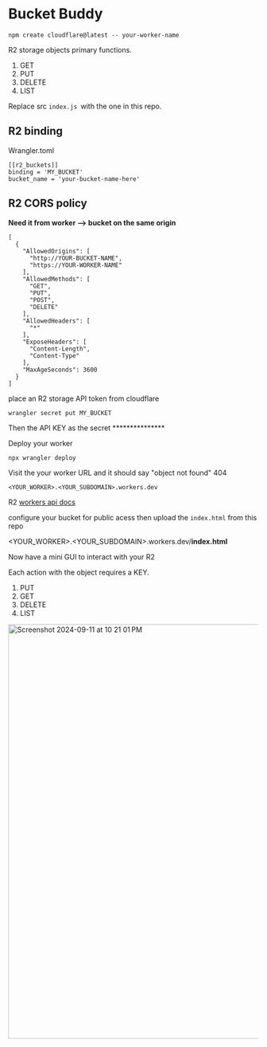 # Bucket Buddy

```
npm create cloudflare@latest -- your-worker-name
```

R2 storage objects primary functions.

1. GET
2. PUT
3. DELETE
4. LIST

Replace src `index.js `with the one in this repo. 

## R2 binding

 Wrangler.toml
```
[[r2_buckets]]
binding = 'MY_BUCKET'
bucket_name = 'your-bucket-name-here'
```

## R2 CORS policy

**Need it from worker --> bucket on the same origin**

```
[
  {
    "AllowedOrigins": [
      "http://YOUR-BUCKET-NAME",
      "https://YOUR-WORKER-NAME"
    ],
    "AllowedMethods": [
      "GET",
      "PUT",
      "POST",
      "DELETE"
    ],
    "AllowedHeaders": [
      "*"
    ],
    "ExposeHeaders": [
      "Content-Length",
      "Content-Type"
    ],
    "MaxAgeSeconds": 3600
  }
]
```
place an R2 storage API token from cloudflare

```
wrangler secret put MY_BUCKET
```
Then the API KEY as the secret ***************<br>

Deploy your worker

```
npx wrangler deploy
```

Visit the your worker URL and it should say "object not found" 404

```
<YOUR_WORKER>.<YOUR_SUBDOMAIN>.workers.dev
```

R2&nbsp;<a href="https://developers.cloudflare.com/r2/api/workers/workers-api-usage/">workers api docs</a><br>

configure your bucket for public acess then upload the `index.html` from this repo<br>

<YOUR_WORKER>.<YOUR_SUBDOMAIN>.workers.dev/<strong>index.html</strong><br>

Now have a mini GUI to interact with your R2<br>

Each action with the object requires a KEY. 

1. PUT<br>
2. GET<br>
3. DELETE<br>
4. LIST<br>

<img width="832" alt="Screenshot 2024-09-11 at 10 21 01 PM" src="https://github.com/user-attachments/assets/9be1a2e6-0623-4259-b759-942b12e43e9a">







